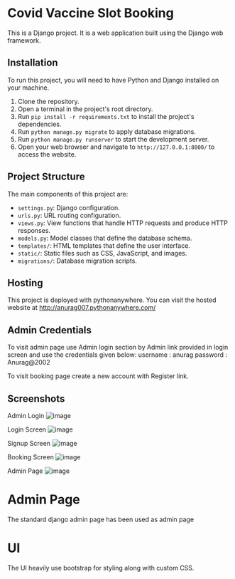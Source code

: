 # Covid Vaccine Slot Booking

This is a Django project. It is a web application built using the Django web framework.

## Installation

To run this project, you will need to have Python and Django installed on your machine.

1. Clone the repository.
2. Open a terminal in the project's root directory.
3. Run `pip install -r requirements.txt` to install the project's dependencies.
4. Run `python manage.py migrate` to apply database migrations.
5. Run `python manage.py runserver` to start the development server.
6. Open your web browser and navigate to `http://127.0.0.1:8000/` to access the website.

## Project Structure

The main components of this project are:

- `settings.py`: Django configuration.
- `urls.py`: URL routing configuration.
- `views.py`: View functions that handle HTTP requests and produce HTTP responses.
- `models.py`: Model classes that define the database schema.
- `templates/`: HTML templates that define the user interface.
- `static/`: Static files such as CSS, JavaScript, and images.
- `migrations/`: Database migration scripts.

## Hosting

This project is deployed with pythonanywhere. You can visit the hosted website at http://anurag007.pythonanywhere.com/

## Admin Credentials

To visit admin page use Admin login section by Admin link provided in login screen and use the credentials given below:
username : anurag
password : Anurag@2002

To visit booking page create a new account with Register link.

## Screenshots
Admin Login
![image](https://github.com/anuragporel2002/covid_vaccine_slot/assets/61242021/269b2d87-6267-45ff-afd9-53601792b5ff)

Login Screen
![image](https://github.com/anuragporel2002/covid_vaccine_slot/assets/61242021/a700292c-0436-421c-b726-3e5c38b954c9)

Signup Screen
![image](https://github.com/anuragporel2002/covid_vaccine_slot/assets/61242021/a7059918-8869-4dab-ab80-f2ce3d84d40d)

Booking Screen
![image](https://github.com/anuragporel2002/covid_vaccine_slot/assets/61242021/b3cddb0d-9a98-4b03-9d4e-9107da88d698)

Admin Page
![image](https://github.com/anuragporel2002/covid_vaccine_slot/assets/61242021/79eb782a-e9d8-4083-8f45-13a4b07fb8ad)

# Admin Page
The standard django admin page has been used as admin page

# UI
The UI heavily use bootstrap for styling along with custom CSS. 
